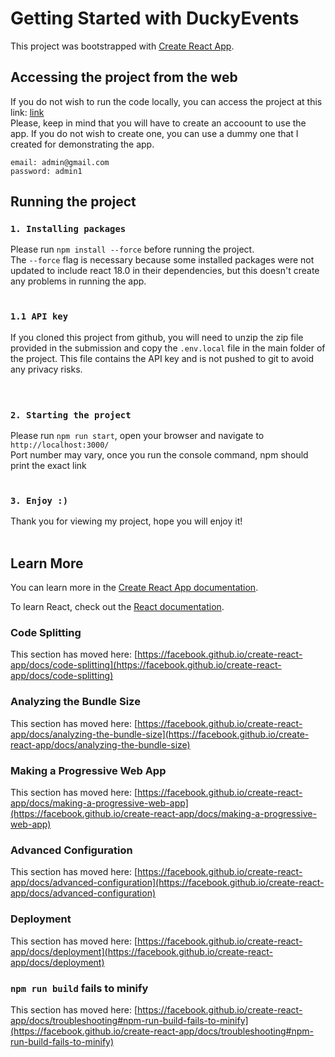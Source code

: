 # Getting Started with DuckyEvents 

This project was bootstrapped with [Create React App](https://github.com/facebook/create-react-app).

## Accessing the project from the web
If you do not wish to run the code locally, you can access the project at this link:
[link](https://react-auth-tutorial-ratoiman.web.app/)\
Please, keep in mind that you will have to create an accoount to use the app. If you do not wish to create one, you can use a dummy one that I created for demonstrating the app.

`email: admin@gmail.com`\
`password: admin1`

## Running the project


### `1. Installing packages`
Please run `npm install --force` before running the project.\
The `--force` flag is necessary because some installed packages were not updated to include react 18.0 in their dependencies, but this doesn't create any problems in running the app.
<br/><br/>

### `1.1 API key`
If you cloned this project from github, you will need to unzip the zip file provided in the submission and copy the `.env.local` file in the main folder of the project. This file contains the API key and is not pushed to git to avoid any privacy risks.  
<br/><br/>

### `2. Starting the project`
Please run `npm run start`, open your browser and navigate to `http://localhost:3000/`\
Port number may vary, once you run the console command, npm should print the exact link
<br/><br/>

### `3. Enjoy :)`
Thank you for viewing my project, hope you will enjoy it!
<br/><br/>

## Learn More

You can learn more in the [Create React App documentation](https://facebook.github.io/create-react-app/docs/getting-started).

To learn React, check out the [React documentation](https://reactjs.org/).

### Code Splitting

This section has moved here: [https://facebook.github.io/create-react-app/docs/code-splitting](https://facebook.github.io/create-react-app/docs/code-splitting)

### Analyzing the Bundle Size

This section has moved here: [https://facebook.github.io/create-react-app/docs/analyzing-the-bundle-size](https://facebook.github.io/create-react-app/docs/analyzing-the-bundle-size)

### Making a Progressive Web App

This section has moved here: [https://facebook.github.io/create-react-app/docs/making-a-progressive-web-app](https://facebook.github.io/create-react-app/docs/making-a-progressive-web-app)

### Advanced Configuration

This section has moved here: [https://facebook.github.io/create-react-app/docs/advanced-configuration](https://facebook.github.io/create-react-app/docs/advanced-configuration)

### Deployment

This section has moved here: [https://facebook.github.io/create-react-app/docs/deployment](https://facebook.github.io/create-react-app/docs/deployment)

### `npm run build` fails to minify

This section has moved here: [https://facebook.github.io/create-react-app/docs/troubleshooting#npm-run-build-fails-to-minify](https://facebook.github.io/create-react-app/docs/troubleshooting#npm-run-build-fails-to-minify)
